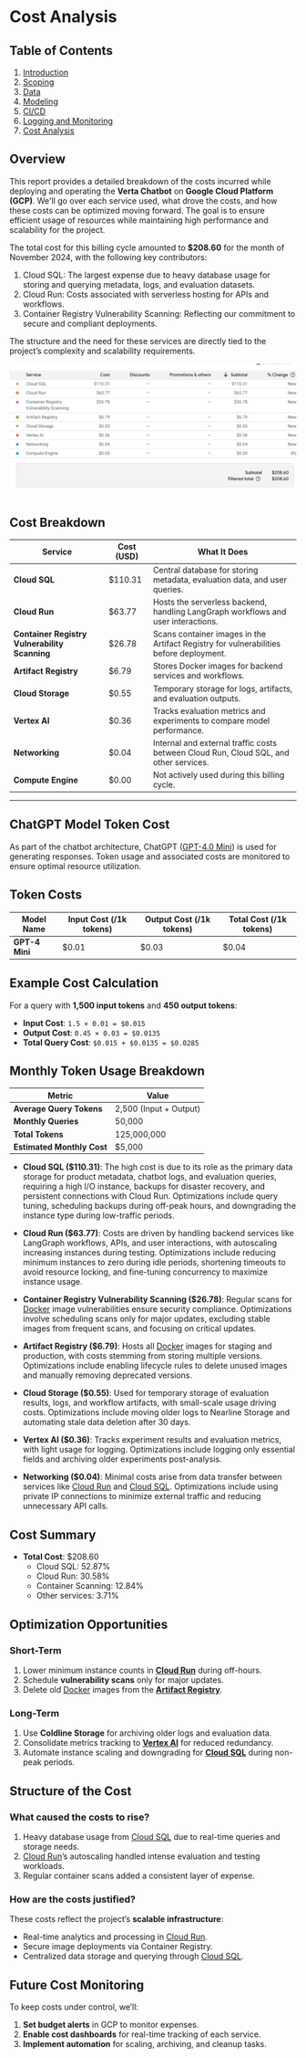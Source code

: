 # Cost Analysis

## Table of Contents
1. [Introduction](../project/1-introduction.md)
2. [Scoping](../project/2-scoping.md)
3. [Data](../project/3-data.md)
4. [Modeling](../project/4-modelling.md)
5. [CI/CD](../project/5-ci_cd.md)
6. [Logging and Monitoring](../project/6-logging.md)
7. [Cost Analysis](../project/7-cost_analysis.md)

## Overview

This report provides a detailed breakdown of the costs incurred while deploying and operating the **Verta Chatbot** on **Google Cloud Platform (GCP)**. We'll go over each service used, what drove the costs, and how these costs can be optimized moving forward. The goal is to ensure efficient usage of resources while maintaining high performance and scalability for the project.

The total cost for this billing cycle amounted to **$208.60** for the month of November 2024, with the following key contributors:
1. Cloud SQL: The largest expense due to heavy database usage for storing and querying metadata, logs, and evaluation datasets.
2. Cloud Run: Costs associated with serverless hosting for APIs and workflows.
3. Container Registry Vulnerability Scanning: Reflecting our commitment to secure and compliant deployments.

The structure and the need for these services are directly tied to the project’s complexity and scalability requirements.

![Google Cloud Cost ](../images/13.png)

## Cost Breakdown

| **Service**                                  | **Cost (USD)** | **What It Does**                                                                                 |
|----------------------------------------------|----------------|--------------------------------------------------------------------------------------------------|
| **Cloud SQL**                                | $110.31        | Central database for storing metadata, evaluation data, and user queries.                        |
| **Cloud Run**                                | $63.77         | Hosts the serverless backend, handling LangGraph workflows and user interactions.                |
| **Container Registry Vulnerability Scanning**| $26.78         | Scans container images in the Artifact Registry for vulnerabilities before deployment.           |
| **Artifact Registry**                        | $6.79          | Stores Docker images for backend services and workflows.                                         |
| **Cloud Storage**                            | $0.55          | Temporary storage for logs, artifacts, and evaluation outputs.                                   |
| **Vertex AI**                                | $0.36          | Tracks evaluation metrics and experiments to compare model performance.                          |
| **Networking**                               | $0.04          | Internal and external traffic costs between Cloud Run, Cloud SQL, and other services.            |
| **Compute Engine**                           | $0.00          | Not actively used during this billing cycle.                                                     |

---
## ChatGPT Model Token Cost

As part of the chatbot architecture, ChatGPT ([GPT-4.0 Mini]((https://openai.com/index/gpt-4o-mini-advancing-cost-efficient-intelligence/))) is used for generating responses. Token usage and associated costs are monitored to ensure optimal resource utilization.



## Token Costs

| **Model Name**  | **Input Cost (/1k tokens)** | **Output Cost (/1k tokens)** | **Total Cost (/1k tokens)** |
|------------------|-----------------------------|------------------------------|-----------------------------|
| **GPT-4 Mini**   | $0.01                      | $0.03                       | $0.04                      |



## Example Cost Calculation

For a query with **1,500 input tokens** and **450 output tokens**:

- **Input Cost**: `1.5 × 0.01 = $0.015`
- **Output Cost**: `0.45 × 0.03 = $0.0135`
- **Total Query Cost**: `$0.015 + $0.0135 = $0.0285`


## Monthly Token Usage Breakdown

| **Metric**                 | **Value**           |
|-----------------------------|---------------------|
| **Average Query Tokens**    | 2,500 (Input + Output) |
| **Monthly Queries**         | 50,000             |
| **Total Tokens**            | 125,000,000        |
| **Estimated Monthly Cost**  | $5,000             |



- **Cloud SQL ($110.31)**: The high cost is due to its role as the primary data storage for product metadata, chatbot logs, and evaluation queries, requiring a high I/O instance, backups for disaster recovery, and persistent connections with Cloud Run. Optimizations include query tuning, scheduling backups during off-peak hours, and downgrading the instance type during low-traffic periods.

- **Cloud Run ($63.77)**: Costs are driven by handling backend services like LangGraph workflows, APIs, and user interactions, with autoscaling increasing instances during testing. Optimizations include reducing minimum instances to zero during idle periods, shortening timeouts to avoid resource locking, and fine-tuning concurrency to maximize instance usage.

- **Container Registry Vulnerability Scanning ($26.78)**: Regular scans for [Docker](https://www.docker.com/) image vulnerabilities ensure security compliance. Optimizations involve scheduling scans only for major updates, excluding stable images from frequent scans, and focusing on critical updates.

- **Artifact Registry ($6.79)**: Hosts all [Docker](https://www.docker.com/) images for staging and production, with costs stemming from storing multiple versions. Optimizations include enabling lifecycle rules to delete unused images and manually removing deprecated versions.

- **Cloud Storage ($0.55)**: Used for temporary storage of evaluation results, logs, and workflow artifacts, with small-scale usage driving costs. Optimizations include moving older logs to Nearline Storage and automating stale data deletion after 30 days.

- **Vertex AI ($0.36)**: Tracks experiment results and evaluation metrics, with light usage for logging. Optimizations include logging only essential fields and archiving older experiments post-analysis.

- **Networking ($0.04)**: Minimal costs arise from data transfer between services like [Cloud Run](https://cloud.google.com/run) and [Cloud SQL](https://cloud.google.com/sql). Optimizations include using private IP connections to minimize external traffic and reducing unnecessary API calls.



## Cost Summary

- **Total Cost**: $208.60
  - Cloud SQL: 52.87%
  - Cloud Run: 30.58%
  - Container Scanning: 12.84%
  - Other services: 3.71%


## Optimization Opportunities

### Short-Term
1. Lower minimum instance counts in **[Cloud Run](https://cloud.google.com/run)** during off-hours.
2. Schedule **vulnerability scans** only for major updates.
3. Delete old [Docker](https://www.docker.com/) images from the **[Artifact Registry](https://cloud.google.com/artifact-registry/docs)**.

### Long-Term
1. Use **Coldline Storage** for archiving older logs and evaluation data.
2. Consolidate metrics tracking to **[Vertex AI](https://cloud.google.com/vertex-ai)** for reduced redundancy.
3. Automate instance scaling and downgrading for **[Cloud SQL](https://cloud.google.com/sql)** during non-peak periods.


## Structure of the Cost

### What caused the costs to rise?
1. Heavy database usage from [Cloud SQL](https://cloud.google.com/sql) due to real-time queries and storage needs.
2. [Cloud Run](https://cloud.google.com/run)’s autoscaling handled intense evaluation and testing workloads.
3. Regular container scans added a consistent layer of expense.

### How are the costs justified?
These costs reflect the project’s **scalable infrastructure**:
- Real-time analytics and processing in [Cloud Run](https://cloud.google.com/run).
- Secure image deployments via Container Registry.
- Centralized data storage and querying through [Cloud SQL](https://cloud.google.com/sql).


## Future Cost Monitoring

To keep costs under control, we’ll:
1. **Set budget alerts** in GCP to monitor expenses.
2. **Enable cost dashboards** for real-time tracking of each service.
3. **Implement automation** for scaling, archiving, and cleanup tasks.


